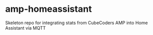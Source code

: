 # amp-homeassistant
Skeleton repo for integrating stats from CubeCoders AMP into Home Assistant via MQTT
